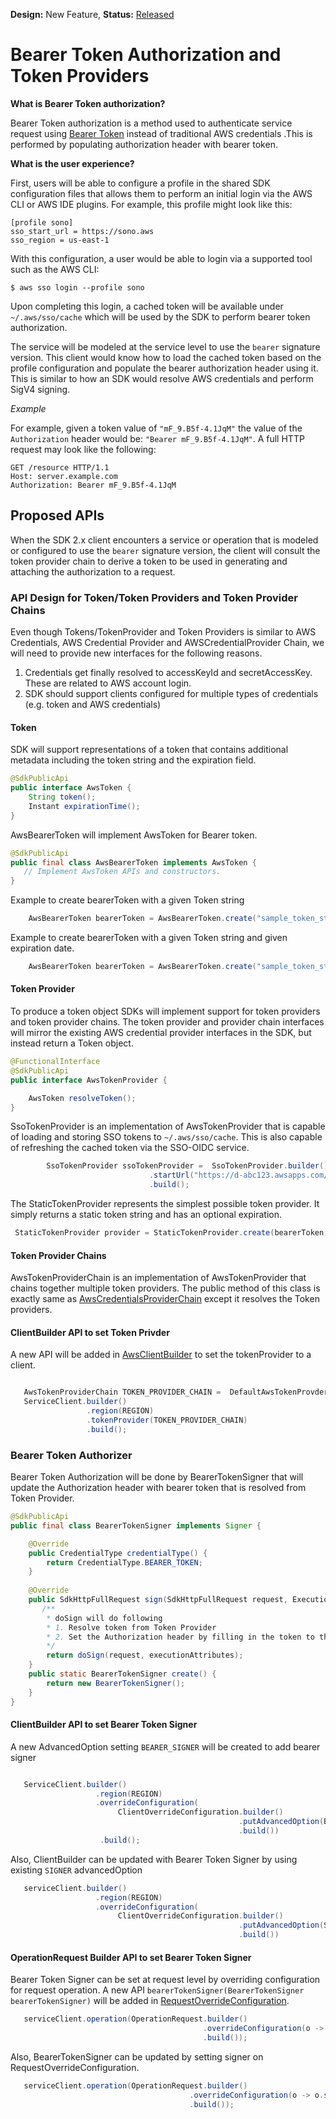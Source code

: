 **Design:** New Feature, **Status:** [Released](../../../README.md)

# Bearer Token Authorization and Token Providers

**What is Bearer Token authorization?**

Bearer Token authorization is a method used to authenticate service request using 
[Bearer Token](https://oauth.net/2/bearer-tokens/) instead of traditional AWS credentials .This is performed by 
populating authorization header with bearer token.

**What is the user experience?**

First, users will be able to configure a profile in the shared SDK configuration files that allows them to 
perform an initial login via the AWS CLI or AWS IDE plugins. For example, this profile might look like this:

 ```
 [profile sono]
 sso_start_url = https://sono.aws
 sso_region = us-east-1
 ```

With this configuration, a user would be able to login via a supported tool such as the AWS CLI:

 ```
 $ aws sso login --profile sono
 ```

Upon completing this login, a cached token will be available under
`~/.aws/sso/cache` which will be used by the SDK to perform bearer token
authorization. 

The service will be modeled at the service level to use the `bearer`
signature version. This client would know how to load the cached token based on the
profile configuration and populate the bearer authorization header using it.
This is similar to how an SDK would resolve AWS credentials and perform SigV4
signing.

*Example*

For example, given a token value of `"mF_9.B5f-4.1JqM"` the value of the
`Authorization` header would be: `"Bearer mF_9.B5f-4.1JqM"`. A full HTTP
request may look like the following:

 ```
 GET /resource HTTP/1.1
 Host: server.example.com
 Authorization: Bearer mF_9.B5f-4.1JqM
 ```

## Proposed APIs

When the SDK 2.x client encounters a service or operation that is modeled or configured to use the 
`bearer` signature version, the client will consult the token provider chain to 
derive a token to be used in generating and attaching the authorization to a request.

### API Design for Token/Token Providers and Token Provider Chains

Even though Tokens/TokenProvider and Token Providers is similar to AWS Credentials, 
AWS Credential Provider and AWSCredentialProvider Chain, we will need to provide new interfaces for the following reasons.
 1. Credentials get finally resolved to accessKeyId and secretAccessKey. These are related to AWS account login.
 2. SDK should support clients configured for multiple types of credentials (e.g. token and AWS credentials)

#### Token 

SDK will support representations of a token that contains additional metadata including the token string and
the expiration field.
```java
@SdkPublicApi
public interface AwsToken {
    String token();
    Instant expirationTime();
}

```

AwsBearerToken will implement AwsToken for Bearer token.

```java
@SdkPublicApi
public final class AwsBearerToken implements AwsToken {
   // Implement AwsToken APIs and constructors.
}
```

Example to create bearerToken with a given Token string
```java
    AwsBearerToken bearerToken = AwsBearerToken.create("sample_token_string");

```
Example to create bearerToken with a given Token string and given expiration date.
```java
    AwsBearerToken bearerToken = AwsBearerToken.create("sample_token_string", Instant.parse("2022-01-05T01:01:01.00Z")
```

#### Token Provider

To produce a token object SDKs will implement support for token providers and token provider chains.
The token provider and provider chain interfaces will mirror the existing AWS credential provider
interfaces in the SDK, but instead return a Token object.

```java
@FunctionalInterface
@SdkPublicApi
public interface AwsTokenProvider {

    AwsToken resolveToken();
}
```
SsoTokenProvider is an implementation of AwsTokenProvider that is capable of loading and  storing SSO tokens to 
`~/.aws/sso/cache`. This is also capable of refreshing the cached token via the SSO-OIDC service.


```java
        SsoTokenProvider ssoTokenProvider =  SsoTokenProvider.builder()
                               .startUrl("https://d-abc123.awsapps.com/start")
                               .build();
```

The StaticTokenProvider represents the simplest possible token provider. 
It simply returns a static token string and has an optional expiration.

```java
 StaticTokenProvider provider = StaticTokenProvider.create(bearerToken);
```

#### Token Provider Chains

AwsTokenProviderChain is an implementation of AwsTokenProvider that chains together multiple token providers.
The public method of this class is exactly same as [AwsCredentialsProviderChain](https://github.com/aws/aws-sdk-java-v2/blob/master/core/auth/src/main/java/software/amazon/awssdk/auth/credentials/AwsCredentialsProviderChain.java)
except it resolves the Token providers.

#### ClientBuilder API to set Token Privder

A new API will be added in [AwsClientBuilder](https://github.com/aws/aws-sdk-java-v2/blob/master/core/aws-core/src/main/java/software/amazon/awssdk/awscore/client/builder/AwsClientBuilder.java)
to set the tokenProvider to a client.

```java

   AwsTokenProviderChain TOKEN_PROVIDER_CHAIN =  DefaultAwsTokenProvderChain.create(); 
   ServiceClient.builder()
                 .region(REGION)
                 .tokenProvider(TOKEN_PROVIDER_CHAIN)
                 .build();
```


### Bearer Token Authorizer

Bearer Token Authorization will be done by BearerTokenSigner that will update the Authorization header with bearer 
token that is resolved from Token Provider.

```java
@SdkPublicApi
public final class BearerTokenSigner implements Signer {

    @Override
    public CredentialType credentialType() {
        return CredentialType.BEARER_TOKEN;
    }
    
    @Override
    public SdkHttpFullRequest sign(SdkHttpFullRequest request, ExecutionAttributes executionAttributes) {
       /**
        * doSign will do following
        * 1. Resolve token from Token Provider
        * 2. Set the Authorization header by filling in the token to the following format string: "Bearer {token}".
        */
        return doSign(request, executionAttributes);
    }
    public static BearerTokenSigner create() {
        return new BearerTokenSigner();
    }
}

```
#### ClientBuilder API to set Bearer Token Signer

A new AdvancedOption setting `BEARER_SIGNER` will be created to add bearer signer

```java

   ServiceClient.builder()
                   .region(REGION)
                   .overrideConfiguration(
                        ClientOverrideConfiguration.builder()
                                                   .putAdvancedOption(BEARER_SIGNER, DefaultBearerTokenSigner.create())
                                                   .build())
                    .build();
```

Also, ClientBuilder can be updated with Bearer Token Signer by using existing `SIGNER` advancedOption
```java
   serviceClient.builder()
                   .region(REGION)
                   .overrideConfiguration(
                        ClientOverrideConfiguration.builder()
                                                   .putAdvancedOption(SIGNER, DefaultBearerTokenSigner.create())
                                                   .build())
```
#### OperationRequest Builder API to set Bearer Token Signer
Bearer Token Signer can be set at request level by overriding configuration for request operation.
A new API `bearerTokenSigner(BearerTokenSigner bearerTokenSigner)` will be added in 
[RequestOverrideConfiguration](https://github.com/aws/aws-sdk-java-v2/blob/master/core/aws-core/src/main/java/software/amazon/awssdk/awscore/AwsRequestOverrideConfiguration.java).

```java
   serviceClient.operation(OperationRequest.builder()
                                           .overrideConfiguration(o -> o.bearerTokenSigner(DefaultBearerTokenSigner.create()))
                                           .build());
```

Also, BearerTokenSigner can be updated by setting signer on RequestOverrideConfiguration.

```java
   serviceClient.operation(OperationRequest.builder()
                                        .overrideConfiguration(o -> o.signer(DefaultBearerTokenSigner.create()))
                                        .build());
```
